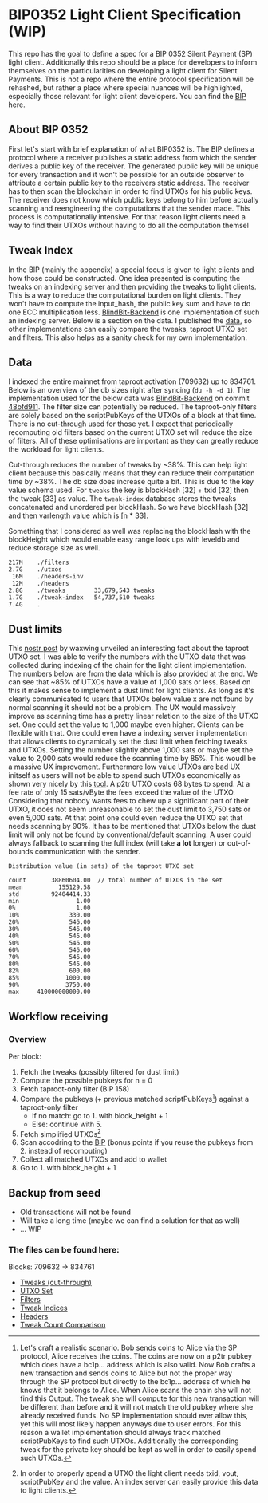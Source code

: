 # BIP0352 Light Client Specification (WIP)
This repo has the goal to define a spec for a BIP 0352 Silent Payment (SP) light client. 
Additionally this repo should be a place for developers to inform themselves on the particularities on developing a light client for Silent Payments. This is not a repo where the entire protocol specification will be rehashed, but rather a place where special nuances will be highlighted, especially those relevant for light client developers. You can find the [BIP](https://github.com/josibake/bips/blob/silent-payments-bip/bip-0352.mediawiki) here.

## About BIP 0352
First let's start with brief explanation of what BIP0352 is. The BIP defines a protocol where a receiver publishes a static address from which the sender derives a public key of the receiver. The generated public key will be unique for every transaction and it won't be possible for an outside observer to attribute a certain public key to the receivers static address. The receiver has to then scan the blockchain in order to find UTXOs for his public keys. The receiver does not know which public keys belong to him before actually scanning and reengineering the computations that the sender made. This process is computationally intensive. For that reason light clients need a way to find their UTXOs without having to do all the computation themsel

## Tweak Index
In the BIP (mainly the appendix) a special focus is given to light clients and how those could be constructed. One idea presented is computing the tweaks on an indexing server and then providing the tweaks to light clients. This is a way to reduce the computational burden on light clients. They won't have to compute the input_hash, the public key sum and have to do one ECC multiplication less. [BlindBit-Backend](https://github.com/setavenger/BlindBit-Backend/) is one implementation of such an indexing server. Below is a section on the data. I published the [data](#the-files-can-be-found-here), so other implementations can easily compare the tweaks, taproot UTXO set and filters. This also helps as a sanity check for my own implementation.

## Data
I indexed the entire mainnet from taproot activation (709632) up to 834761. Below is an overview of the db sizes right after syncing (`du -h -d 1`). The implementation used for the below data was [BlindBit-Backend](https://github.com/setavenger/BlindBit-Backend/) on commit [48bfd911](https://github.com/setavenger/BlindBit-Backend/commit/48bfd9117c51be3e2dc4804d0ef1c817ace1fcc9). 
The filter size can potentially be reduced. The taproot-only filters are solely based on the scriptPubKeys of the UTXOs of a block at that time. There is no cut-through used for those yet. I expect that periodically recomputing old filters based on the current UTXO set will reduce the size of filters. All of these  optimisations are important as they can greatly reduce the workload for light clients.

Cut-through reduces the number of tweaks by ~38%. This can help light client because this basically means that they can reduce their computation time by ~38%. The db size does increase quite a bit. This is due to the key value schema used. For `tweaks` the key is blockHash [32] + txid [32] then the tweak [33] as value. The `tweak-index` database stores the tweaks concatenated and unordered per blockHash. So we have blockHash [32] and then varlength value which is [n * 33]. 

Something that I considered as well was replacing the blockHash with the blockHeight which would enable easy range look ups with leveldb and reduce storage size as well. 

```plaintext
217M	./filters
2.7G	./utxos
 16M	./headers-inv
 12M	./headers
2.8G	./tweaks        33,679,543 tweaks 
1.7G	./tweak-index   54,737,510 tweaks
7.4G	.
```

## Dust limits
This [nostr post](https://njump.me/nevent1qqs92428jlhkdtpa9334whfagxx8genc6l3ggcvua859mu2k0fldvgqzypn4hp87wh3pd2u5036r3mj3njnhw5mkmhc9mt0m5cnch5qju8tjs47scs3) by waxwing unveiled an interesting fact about the taproot UTXO set. I was able to verify the numbers with the UTXO data that was collected during indexing of the chain for the light client implementation. The numbers below are from the data which is also provided at the end. We can see that ~85% of UTXOs have a value of 1,000 sats or less. Based on this it makes sense to implement a dust limit for light clients. As long as it's clearly communicated to users that UTXOs below value x are not found by normal scanning it should not be a problem. The UX would massively improve as scanning time has a pretty linear relation to the size of the UTXO set. One could set the value to 1,000 maybe even higher. Clients can be flexible with that. One could even have a indexing server implementation that allows clients to dynamically set the dust limit when fetching tweaks and UTXOs. Setting the number slightly above 1,000 sats or maybe set the value to 2,000 sats would reduce the scanning time by 85%. This woudl be a massive UX improvement. Furthermore low value UTXOs are bad UX initself as users will not be able to spend such UTXOs economically as shown very nicely by this [tool](https://jlopp.github.io/unspendable-utxo-calculator). A p2tr UTXO costs 68 bytes to spend. At a fee rate of only 15 sats/vByte the fees exceed the value of the UTXO. Considering that nobody wants fees to chew up a significant part of their UTXO, it does not seem unreasonable to set the dust limit to 3,750 sats or even 5,000 sats. At that point one could even reduce the UTXO set that needs scanning by 90%. It has to be mentioned that UTXOs below the dust limit will only not be found by conventional/default scanning. A user could always fallback to scanning the full index (will take **a lot** longer) or out-of-bounds communication with the sender.

```plaintext
Distribution value (in sats) of the taproot UTXO set

count       38860604.00  // total number of UTXOs in the set
mean          155129.58
std         92404414.33
min                1.00
0%                 1.00
10%              330.00
20%              546.00
30%              546.00
40%              546.00
50%              546.00
60%              546.00
70%              546.00
80%              546.00
82%              600.00
85%             1000.00
90%             3750.00
max     410000000000.00
```

## Workflow receiving
### Overview
Per block:
1. Fetch the tweaks (possibly filtered for dust limit)
2. Compute the possible pubkeys for n = 0
3. Fetch taproot-only filter (BIP 158)
4. Compare the pubkeys (+ previous matched scriptPubKeys[^1]) against a taproot-only filter
    - If no match: go to 1. with block_height + 1
    - Else: continue with 5.
5. Fetch simplified UTXOs[^2]
6. Scan accodring to the [BIP](https://github.com/josibake/bips/blob/silent-payments-bip/bip-0352.mediawiki#scanning) (bonus points if you reuse the pubkeys from 2. instead of recomputing)
7. Collect all matched UTXOs and add to wallet
8. Go to 1. with block_height + 1


## Backup from seed

- Old transactions will not be found
- Will take a long time (maybe we can find a solution for that as well)
- ... WIP


### The files can be found here:
Blocks: 709632 -> 834761
- [Tweaks (cut-through)](https://snb-public.fra1.cdn.digitaloceanspaces.com/BIP0352/Reference-Indices/blind-bit-2024-03-15/tweaks-1710486950.csv)
- [UTXO Set](https://snb-public.fra1.cdn.digitaloceanspaces.com/BIP0352/Reference-Indices/blind-bit-2024-03-15/utxos-1710486950.csv)
- [Filters](https://snb-public.fra1.cdn.digitaloceanspaces.com/BIP0352/Reference-Indices/blind-bit-2024-03-15/filters-1710486950.csv)
- [Tweak Indices](https://snb-public.fra1.cdn.digitaloceanspaces.com/BIP0352/Reference-Indices/blind-bit-2024-03-15/tweak-indices-1710486950.csv)
- [Headers](https://snb-public.fra1.cdn.digitaloceanspaces.com/BIP0352/Reference-Indices/blind-bit-2024-03-15/headers-inv-1710486950.csv)
- [Tweak Count Comparison](https://snb-public.fra1.cdn.digitaloceanspaces.com/BIP0352/Reference-Indices/blind-bit-2024-03-15/tweak_counts_comparison-1710486950.csv)

[^1]: Let's craft a realistic scenario. Bob sends coins to Alice via the SP protocol, Alice receives the coins. The coins are now on a p2tr pubkey which does have a bc1p... address which is also valid. Now Bob crafts a new transaction and sends coins to Alice but not the proper way through the SP protocol but directly to the bc1p... address of which he knows that it belongs to Alice. When Alice scans the chain she will not find this Output. The tweak she will compute for this new transaction will be different than before and it will not match the old pubkey where she already received funds. No SP implementation should ever allow this, yet this will most likely happen anyways due to user errors. For this reason a wallet implementation should always track matched scriptPubKeys to find such UTXOs. Additionally the corresponding tweak for the private key should be kept as well in order to easily spend such UTXOs.

[^2]: In order to properly spend a UTXO the light client needs txid, vout, scriptPubKey and the value. An index server can easily provide this data to light clients. 

